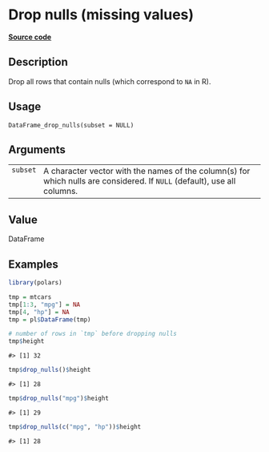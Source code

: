 
# Drop nulls (missing values)

[**Source code**](https://github.com/pola-rs/r-polars/tree/4c60e4ba5981c539b9639261157303d78f545b69/R/dataframe__frame.R#L374)

## Description

Drop all rows that contain nulls (which correspond to <code>NA</code> in
R).

## Usage

<pre><code class='language-R'>DataFrame_drop_nulls(subset = NULL)
</code></pre>

## Arguments

<table>
<tr>
<td style="white-space: nowrap; font-family: monospace; vertical-align: top">
<code id="DataFrame_drop_nulls_:_subset">subset</code>
</td>
<td>
A character vector with the names of the column(s) for which nulls are
considered. If <code>NULL</code> (default), use all columns.
</td>
</tr>
</table>

## Value

DataFrame

## Examples

``` r
library(polars)

tmp = mtcars
tmp[1:3, "mpg"] = NA
tmp[4, "hp"] = NA
tmp = pl$DataFrame(tmp)

# number of rows in `tmp` before dropping nulls
tmp$height
```

    #> [1] 32

``` r
tmp$drop_nulls()$height
```

    #> [1] 28

``` r
tmp$drop_nulls("mpg")$height
```

    #> [1] 29

``` r
tmp$drop_nulls(c("mpg", "hp"))$height
```

    #> [1] 28
